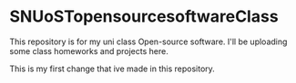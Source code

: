 # SNUoSTopensourcesoftwareClass
This repository is for my uni class Open-source software. I'll be uploading some class homeworks and projects here.

This is my first change that ive made in this repository.